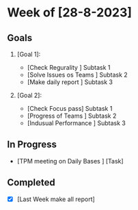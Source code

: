 # Week of [28-8-2023]

## Goals

1. [Goal 1]:
   - [Check Regurality ] Subtask 1
   - [Solve Issues os Teams ] Subtask 2
   - [Make daily report ] Subtask 3

2. [Goal 2]:
   - [Check Focus pass] Subtask 1
   - [Progress of Teams ] Subtask 2
   - [Indusual Performance ] Subtask 3

## In Progress

- [TPM meeting on Daily Bases ] [Task]

## Completed

- [x] [Last Week make all report]

